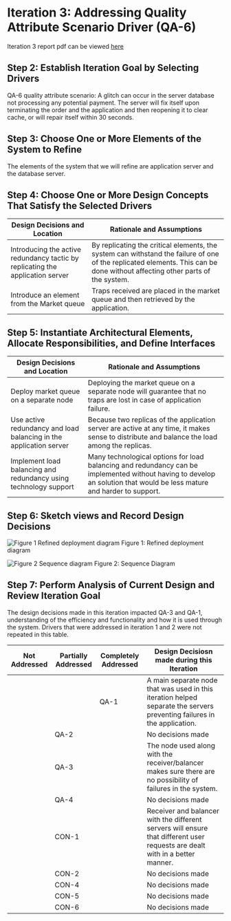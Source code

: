 # Iteration 3: Addressing Quality Attribute Scenario Driver (QA-6)

Iteration 3 report pdf can be viewed [here]()

## Step 2: Establish Iteration Goal by Selecting Drivers

QA-6  quality  attribute  scenario: 
A glitch can occur in the server database not processing any potential payment. The server will fix itself upon terminating the order and the application and then reopening it to clear cache, or will repair itself within 30 seconds.

## Step 3: Choose One or More Elements of the System to Refine

The elements of the system that we will refine are application server and the database server. 

## Step 4: Choose One or More Design Concepts That Satisfy the Selected Drivers

| Design Decisions and Location | Rationale and Assumptions |
| --- | --- |
| Introducing the active redundancy tactic by replicating the application server | By replicating the critical elements, the system can withstand the failure of one of the  replicated elements. This can be done without affecting other parts of the system. |
| Introduce an element from the Market queue | Traps received are placed in the market queue and then retrieved by the application.  |

## Step 5:  Instantiate Architectural  Elements, Allocate  Responsibilities, and Define Interfaces

| Design Decisions and Location | Rationale and Assumptions |
| --- | --- |
| Deploy market queue on  a separate node | Deploying the market queue on a separate node will guarantee that no traps are lost in case of application failure. |
| Use active redundancy and load balancing in  the application server | Because two replicas of the application server are active at any time,  it makes sense to distribute and balance the load among the replicas. |
| Implement load balancing and redundancy using technology support | Many technological options for load balancing and redundancy can  be  implemented without having to develop an solution that would be less mature and harder to support. |

## Step 6: Sketch views and Record Design Decisions 

![Figure 1 Refined deployment diagram](https://user-images.githubusercontent.com/80362439/144946162-024a11cf-c80a-41ff-90ff-6201d854274c.png)
Figure 1: Refined deployment diagram

![Figure 2 Sequence diagram](https://user-images.githubusercontent.com/80362439/144946174-510fc2ef-abdf-4be8-a5a8-f4c3a695fef0.png)
Figure 2: Sequence Diagram

## Step 7: Perform Analysis of Current Design and Review Iteration Goal

The design decisions made in this iteration impacted QA-3 and QA-1, understanding of the efficiency and functionality and how it is used through the system. Drivers that were addressed in iteration 1 and 2 were not repeated in this table.

| Not Addressed | Partially Addressed | Completely Addressed | Design Decisiosn made during this Iteration | 
| --- | --- | --- | --- |
| | | QA-1 | A main separate node that was used in this iteration helped separate the servers preventing failures in the application. |
| | QA-2 | | No decisions made |
| | QA-3 | | The node used along with the receiver/balancer makes sure there are no possibility of failures in the system. |
| | QA-4 | | No decisions made |
| | CON-1 | | Receiver and balancer with the different servers will ensure that different user requests are dealt with in a better manner. |
| | CON-2 | | No decisions made |
| | CON-4 | | No decisions made |
| | CON-5 | | No decisions made |
| | CON-6 | | No decisions made |


